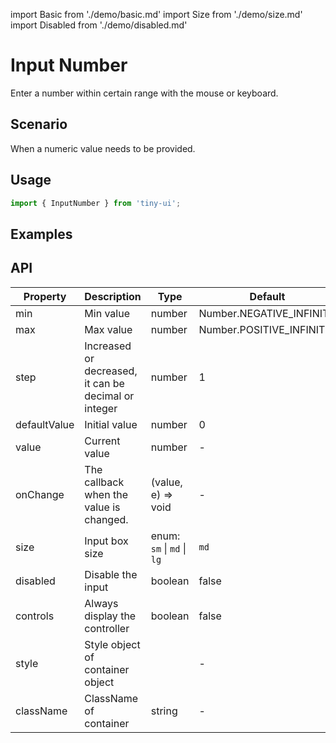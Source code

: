 import Basic from './demo/basic.md'
import Size from './demo/size.md'
import Disabled from './demo/disabled.md'

# Input Number

Enter a number within certain range with the mouse or keyboard.

## Scenario

When a numeric value needs to be provided.

## Usage

```jsx
import { InputNumber } from 'tiny-ui';
```

## Examples

<layout>
  <column>
    <Basic/>
    <Disabled/>
  </column>
  <column>
    <Size/>
  </column>
</layout>

## API

| Property      | Description                                           | Type                                  | Default                   |
| ------------- | ----------------------------------------------------- | ------------------------------------- | ------------------------- |
| min           | Min value                                             | number                                | Number.NEGATIVE_INFINITY  |
| max           | Max value                                             | number                                | Number.POSITIVE_INFINITY  |
| step          | Increased or decreased, it can be decimal or integer  | number                                | 1                         |
| defaultValue  | Initial value                                         | number                                | 0                         |
| value         | Current value                                         | number                                | -                         |
| onChange      | The callback when the value is changed.               | (value, e) => void                    | -                         |
| size          | Input box size                                        | enum: `sm` &#124; `md` &#124; `lg`    | `md`                      |
| disabled      | Disable the input                                     | boolean                               | false                     |
| controls      | Always display the controller                         | boolean                               | false                     |
| style	        | Style object of container object                      |                                       | -                         |
| className	    | ClassName of container                                | string                                | -                         |

